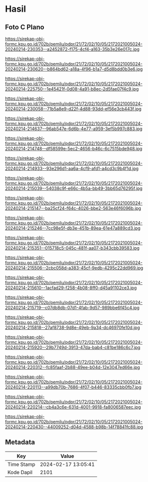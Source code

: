 # Hasil

## Foto C Plano

https://sirekap-obj-formc.kpu.go.id/702b/pemilu/pdpr/21/72/02/10/05/2172021005024-20240214-230353--a2452872-f175-4cf4-a163-35b3e26e017c.jpg

https://sirekap-obj-formc.kpu.go.id/702b/pemilu/pdpr/21/72/02/10/05/2172021005024-20240214-230620--b864bd62-a18a-4f96-b1a7-d5d8bdd0b3e6.jpg

https://sirekap-obj-formc.kpu.go.id/702b/pemilu/pdpr/21/72/02/10/05/2172021005024-20240214-225750--1e45421f-0d08-4a91-b8ec-2d5fae07f4c9.jpg

https://sirekap-obj-formc.kpu.go.id/702b/pemilu/pdpr/21/72/02/10/05/2172021005024-20240214-230058--71b5a8e9-d22f-4d88-93dd-ef56e3cb443f.jpg

https://sirekap-obj-formc.kpu.go.id/702b/pemilu/pdpr/21/72/02/10/05/2172021005024-20240214-214637--96ab547e-6d6b-4e77-a959-3ef5b997c883.jpg

https://sirekap-obj-formc.kpu.go.id/702b/pemilu/pdpr/21/72/02/10/05/2172021005024-20240214-214748--df58599e-5ec2-4656-b46c-6c7515bde948.jpg

https://sirekap-obj-formc.kpu.go.id/702b/pemilu/pdpr/21/72/02/10/05/2172021005024-20240214-214933--93e296d1-aa6a-4cf9-afd1-a4cd3c9b4f1d.jpg

https://sirekap-obj-formc.kpu.go.id/702b/pemilu/pdpr/21/72/02/10/05/2172021005024-20240214-215039--54038c9f-e66c-4b5a-bb49-3bb65d76295f.jpg

https://sirekap-obj-formc.kpu.go.id/702b/pemilu/pdpr/21/72/02/10/05/2172021005024-20240214-215147--ba25cf24-f64c-4026-bbe2-563e46f6096b.jpg

https://sirekap-obj-formc.kpu.go.id/702b/pemilu/pdpr/21/72/02/10/05/2172021005024-20240214-215246--7cc98e5f-db3e-451b-89ea-61e47a889cd3.jpg

https://sirekap-obj-formc.kpu.go.id/702b/pemilu/pdpr/21/72/02/10/05/2172021005024-20240214-215351--015718c5-045c-481f-aa07-b343cbb39583.jpg

https://sirekap-obj-formc.kpu.go.id/702b/pemilu/pdpr/21/72/02/10/05/2172021005024-20240214-215506--2cbc058d-a383-45cf-9edb-4295c22dd969.jpg

https://sirekap-obj-formc.kpu.go.id/702b/pemilu/pdpr/21/72/02/10/05/2172021005024-20240214-215610--1acfad29-f258-4b08-8ff0-d45a91102ce3.jpg

https://sirekap-obj-formc.kpu.go.id/702b/pemilu/pdpr/21/72/02/10/05/2172021005024-20240214-215719--c07db8db-07d1-4fab-9d57-989bbe6f45c4.jpg

https://sirekap-obj-formc.kpu.go.id/702b/pemilu/pdpr/21/72/02/10/05/2172021005024-20240214-215818--27af8738-9d8e-49eb-9a34-dc46970fe10d.jpg

https://sirekap-obj-formc.kpu.go.id/702b/pemilu/pdpr/21/72/02/10/05/2172021005024-20240214-215920--29b7749d-3913-47da-bab4-c81be186c6c7.jpg

https://sirekap-obj-formc.kpu.go.id/702b/pemilu/pdpr/21/72/02/10/05/2172021005024-20240214-220312--fc85faaf-2b88-49ee-b04d-12e3047ed66e.jpg

https://sirekap-obj-formc.kpu.go.id/702b/pemilu/pdpr/21/72/02/10/05/2172021005024-20240214-220113--a99db70b-7686-4f07-b446-83335cbb0fb7.jpg

https://sirekap-obj-formc.kpu.go.id/702b/pemilu/pdpr/21/72/02/10/05/2172021005024-20240214-220214--cb4a3c6e-631d-4001-9918-fa8006587eec.jpg

https://sirekap-obj-formc.kpu.go.id/702b/pemilu/pdpr/21/72/02/10/05/2172021005024-20240214-220430--44009252-d04d-4588-b98b-14f78841fc88.jpg


## Metadata

| Key        | Value               |
| ---------- | ------------------- |
| Time Stamp | 2024-02-17 13:05:41 |
| Kode Dapil | 2101                |



